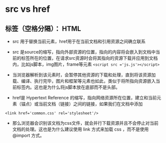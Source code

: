 ﻿# src vs href

标签（空格分隔）： HTML
---

- src 用于替换当前元素，href用于在当前文档和引用资源之间确立联系
- src 是source的缩写，指向外部资源的位置，指向的内容将会嵌入到文档中当前的标签所在的位置，在请求src资源时会将其指向的资源下载并应用到文档内，比如js脚本，img图片，frame等元素
`<script src ='js.js'></script>`

- 当浏览器解析到该元素时，会暂停其他资源的下载和处理，直到将该资源加载、编译、执行完毕，图片和框架等元素也如此，类似于将所指向资源嵌入当前标签内。这也是为什么将js脚本放在底部而不是头部。

- href是 Hypertext Reference 的缩写，指向网络资源所在位置，建立和当前元素（锚点）或当前文档（链接）之间的链接，如果我们在文档中添加

`<link href='common.css' rel='stylesheet'/>`

- 那么浏览器会识别该文档为css文件，就会并行下载资源并且不会停止对当前文档的处理。这也是为什么建议使用 link 方式来加载 css ，而不是使用 @import 方式。




